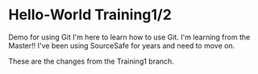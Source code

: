 # Hello-World Training1/2
Demo for using Git
I'm here to learn how to use Git.
I'm learning from the Master!!
I've been using SourceSafe for years and need to move on.

These are the changes from the Training1 branch.

